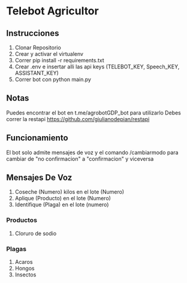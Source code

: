 # Telebot Agricultor
## Instrucciones
1. Clonar Repositorio
2. Crear y activar el virtualenv
3. Correr pip install -r requirements.txt
4. Crear .env e insertar alli las api keys (TELEBOT_KEY, Speech_KEY, ASSISTANT_KEY)
5. Correr bot con python main.py
## Notas
Puedes encontrar el bot en t.me/agrobotGDP_bot para utilizarlo
Debes correr la restapi https://github.com/giulianodepian/restapi
## Funcionamiento
El bot solo admite mensajes de voz y el comando /cambiarmodo para cambiar de "no confirmacion" a "confirmacion" y viceversa
## Mensajes De Voz
1. Coseche (Numero) kilos en el lote (Numero)
2. Aplique (Producto) en el lote (Numero)
3. Identifique (Plaga) en el lote (numero)
### Productos
1. Cloruro de sodio
### Plagas
1. Acaros
2. Hongos
3. Insectos
